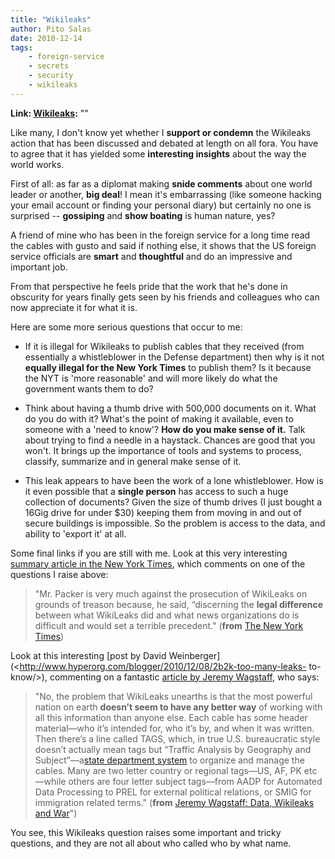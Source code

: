 ```yaml
---
title: "Wikileaks"
author: Pito Salas
date: 2010-12-14
tags:
    - foreign-service
    - secrets
    - security
    - wikileaks
---
```


**Link: [Wikileaks](None):** ""

Like many, I don't know yet whether I **support or condemn** the Wikileaks
action that has been discussed and debated at length on all fora. You have to
agree that it has yielded some **interesting insights** about the way the
world works.

First of all: as far as a diplomat making **snide comments** about one world
leader or another, **big deal**! I mean it's embarrassing (like someone
hacking your email account or finding your personal diary) but certainly no
one is surprised -- **gossiping** and **show boating** is human nature, yes?

A friend of mine who has been in the foreign service for a long time read the
cables with gusto and said if nothing else, it shows that the US foreign
service officials are **smart** and **thoughtful** and do an impressive and
important job.

From that perspective he feels pride that the work that he's done in obscurity
for years finally gets seen by his friends and colleagues who can now
appreciate it for what it is.

Here are some more serious questions that occur to me:

  * If it is illegal for Wikileaks to publish cables that they received (from essentially a whistleblower in the Defense department) then why is it not **equally illegal for the New York Times** to publish them? Is it because the NYT is 'more reasonable' and will more likely do what the government wants them to do?

  * Think about having a thumb drive with 500,000 documents on it. What do you do with it? What's the point of making it available, even to someone with a 'need to know'? **How do you make sense of it.** Talk about trying to find a needle in a haystack. Chances are good that you won't. It brings up the importance of tools and systems to process, classify, summarize and in general make sense of it.

  * This leak appears to have been the work of a lone whistleblower. How is it even possible that a **single person** has access to such a huge collection of documents? Given the size of thumb drives (I just bought a 16Gig drive for under $30) keeping them from moving in and out of secure buildings is impossible. So the problem is access to the data, and ability to 'export it' at all.

Some final links if you are still with me. Look at this very interesting
[summary article in the New York
Times](<http://www.nytimes.com/2010/12/13/business/media/13carr.html?pagewanted=2&_r=2&ref=business>),
which comments on one of the questions I raise above:

> "Mr. Packer is very much against the prosecution of WikiLeaks on grounds of
> treason because, he said, “discerning the **legal difference** between what
> WikiLeaks did and what news organizations do is difficult and would set a
> terrible precedent." (**from** [The New York
> Times](<http://www.nytimes.com/2010/12/13/business/media/13carr.html?pagewanted=2&_r=2&ref=business>))

Look at this interesting [post by David
Weinberger](<http://www.hyperorg.com/blogger/2010/12/08/2b2k-too-many-leaks-
to-know/>), commenting on a fantastic [article by Jeremy
Wagstaff](<http://www.loosewireblog.com/2010/12/data-wikileaks-and-war.html>),
who says:

> "No, the problem that WikiLeaks unearths is that the most powerful nation on
> earth **doesn’t seem to have any better way** of working with all this
> information than anyone else. Each cable has some header material—who it’s
> intended for, who it’s by, and when it was written. Then there’s a line
> called TAGS, which, in true U.S. bureaucratic style doesn’t actually mean
> tags but “Traffic Analysis by Geography and Subject”—a[state department
> system](<http://www.loosewireblog.com/2010/12/9320%209026>) to organize and
> manage the cables. Many are two letter country or regional tags—US, AF, PK
> etc—while others are four letter subject tags—from AADP for Automated Data
> Processing to PREL for external political relations, or SMIG for immigration
> related terms." (**from** [Jeremy Wagstaff: Data, Wikileaks and
> War](<http://www.loosewireblog.com/2010/12/data-wikileaks-and-war.html>)")

You see, this Wikileaks question raises some important and tricky questions,
and they are not all about who called who by what name.


